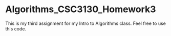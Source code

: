 # Algorithms_CSC3130_Homework3

This is my third assignment for my Intro to Algorithms class. Feel free to use this code.
